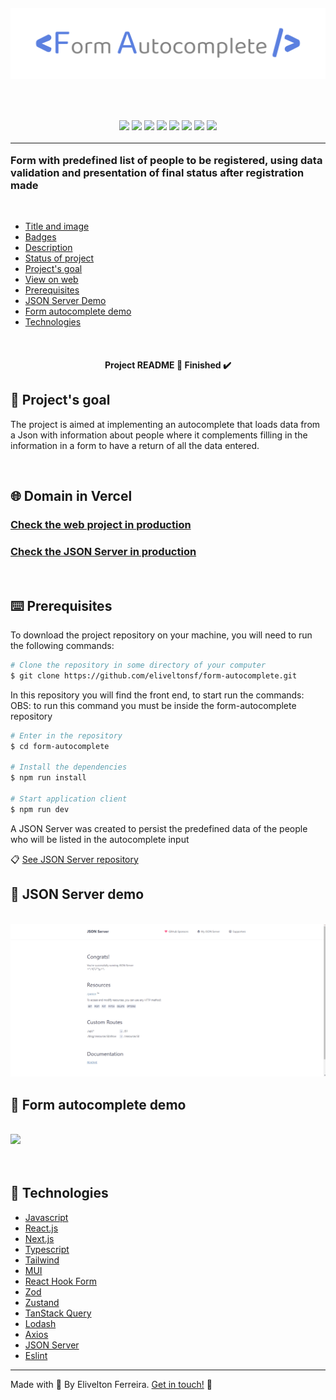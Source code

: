  <h5 id="title" align="center"><img  src="https://github.com/eliveltonsf/form-autocomplete/blob/main/public/logo.png?raw=true"/>
 </h5>

 <h4 id="title" align="center"></h4>

<h4 align="center"></h4>

<br/>

<h3>
  <p id="badges" align="center">
    <img src="https://img.shields.io/badge/-REACT-000?style=for-the-badge&logo=REACT"/>
    <img src="https://img.shields.io/badge/next-000?style=for-the-badge&logo=nextdotjs"/>
    <img src="https://img.shields.io/badge/typescript-000?style=for-the-badge&logo=typescript"/>
    <img src="https://img.shields.io/badge/tailwind-000?style=for-the-badge&logo=tailwindcss"/>
    <img src="https://img.shields.io/badge/mui-000?style=for-the-badge&logo=mui"/>
    <img src="https://img.shields.io/badge/vercel-000?style=for-the-badge&logo=vercel"/>
    <img src="https://img.shields.io/badge/zod-000?style=for-the-badge&logo=zod"/>
    <img src="https://img.shields.io/badge/react hook form-000?style=for-the-badge&logo=reacthookform"/>
    
  </p>
<hr/>

Form with predefined list of people to be registered, using data validation and presentation of final status after registration made

</h3>

<br />

- [Title and image](#title)
- [Badges](#badges)
- [Description](#description)
- [Status of project](#status)
- [Project's goal](#objective)
- [View on web](#domain)
- [Prerequisites](#prerequisites)
- [JSON Server Demo](#serverdemo)
- [Form autocomplete demo](#clientdemo)
- [Technologies](#techonologies)

<br />

<h4 id="status" align="center">
  Project README 🚀 Finished ✔️
</h4>

<h2 id="objective" name="objective">
🎯 Project's goal
</h2>

The project is aimed at implementing an autocomplete that loads data from a Json with information about people where it complements filling in the information in a form to have a return of all the data entered.

<br/>

<h2 id="domain" name="domain">
🌐 Domain in Vercel
</h2>

###   [Check the web project in production](https://form-autocomplete.vercel.app/)
###   [Check the JSON Server in production](https://form-autocomplete-jsonserver.vercel.app/)

<br/>

<h2 id="prerequisites" name="prerequisites">
⌨️ Prerequisites
</h2>

To download the project repository on your machine, you will need to run the following commands:

```bash
# Clone the repository in some directory of your computer
$ git clone https://github.com/eliveltonsf/form-autocomplete.git

```

In this repository you will find the front end, to start run the commands:
<br/>
OBS: to run this command you must be inside the form-autocomplete repository

```bash
# Enter in the repository
$ cd form-autocomplete

# Install the dependencies
$ npm run install

# Start application client
$ npm run dev
```

A JSON Server was created to persist the predefined data of the people who will be listed in the autocomplete input


📋 [See JSON Server repository](https://github.com/eliveltonsf/form-autocomplete-jsonserver)
<br/>

<h2 id="serverdemo" name="serverdemo">
🎥 JSON Server demo 
</h2>
<br/>
<img src="https://github.com/eliveltonsf/form-autocomplete/blob/main/public/form-jsonserver.gif?raw=true"/>

<br />

<h2 id="clientdemo" name="clientdemo">
🎥 Form autocomplete demo 
</h2>
<br/>
<img src="https://github.com/eliveltonsf/form-autocomplete/blob/main/public/form-autocomplete.gif?raw=true"/>
<br />
<br />
<br />
<h2 id="techonologies" name="technologies">
🚀 Technologies
</h2>

- [Javascript](https://developer.mozilla.org/pt-BR/docs/Web/JavaScript)
- [React.js](https://pt-br.reactjs.org/)
- [Next.js](https://nextjs.org/)
- [Typescript](https://www.typescriptlang.org/)
- [Tailwind](https://tailwindcss.com/)
- [MUI](https://mui.com/)
- [React Hook Form](https://react-hook-form.com/)
- [Zod](https://zod.dev/)
- [Zustand](https://zustand-demo.pmnd.rs/)
- [TanStack Query](https://tanstack.com/query/latest)
- [Lodash](https://lodash.com/)
- [Axios](https://axios-http.com/)
- [JSON Server](https://github.com/typicode/json-server)
- [Eslint](https://eslint.org/)

<hr>

Made with 🧡 By Elivelton Ferreira. [Get in touch!](https://www.linkedin.com/in/eliveltonsf/) :calling:
